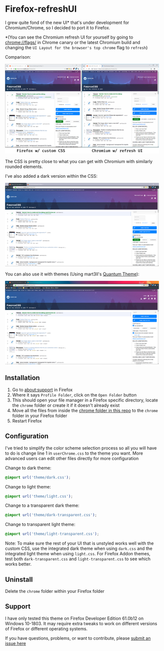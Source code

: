 # Firefox-refreshUI

I grew quite fond of the new UI\* that's under development for Chromium/Chrome, so I decided to port it to Firefox.

\*(You can see the Chromium refresh UI for yourself by going to [chrome://flags/](chrome://flags/) in Chrome canary or the latest Chromium build and changing the `UI Layout for the browser's top chrome` flag to `refresh`)

Comparison:

![](images/compare.png)

The CSS is pretty close to what you can get with Chromium with similarly rounded elements.

I've also added a dark version within the CSS:

![](images/dark.png)

You can also use it with themes (Using mart3ll's [Quantum Theme](https://addons.mozilla.org/en-US/firefox/addon/quantum-launch/)):

![](images/theme.png)

## Installation

1.  Go to [about:support](about:support) in Firefox
2.  Where it says `Profile Folder`, click on the `Open Folder` button
3.  This should open your file manager in a Firefox specific directory, locate the `chrome` folder or create it if it doesn't already exist
4.  Move all the files from inside the [chrome folder in this repo](chrome) to the `chrome` folder in your Firefox folder
5.  Restart Firefox

## Configuration

I've tried to simplify the color scheme selection process so all you will have to do is change line 1 in `userChrome.css` to the theme you want. More advanced users can edit other files directly for more configuration

Change to dark theme:

```css
@import url('theme/dark.css');
```

Change to light theme:

```css
@import url('theme/light.css');
```

Change to a transparent dark theme:

```css
@import url('theme/dark-transparent.css');
```

Change to transparent light theme:

```css
@import url('theme/light-transparent.css');
```

Note: To make sure the rest of your UI that is unstyled works well with the custom CSS, use the integrated dark theme when using `dark.css` and the integrated light theme when using `light.css`. For Firefox Addon themes, test both `dark-transparent.css` and `light-transparent.css` to see which works better.

## Uninstall

Delete the `chrome` folder within your Firefox folder

## Support

I have only tested this theme on Firefox Developer Edition 61.0b12 on Windows 10-1803. It may require extra tweaks to work on different versions of Firefox or different operating systems.

If you have questions, problems, or want to contribute, please [submit an issue here](https://github.com/mnxn/Firefox-refreshUI/issues/new)
